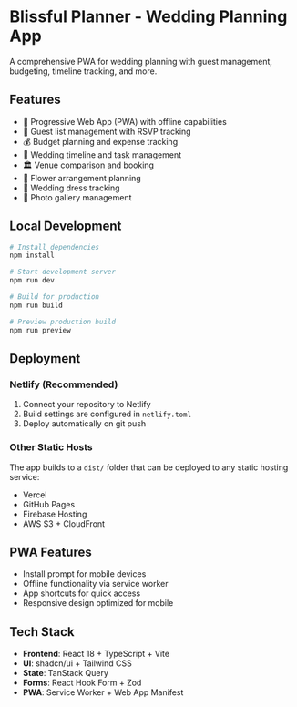 
# Blissful Planner - Wedding Planning App

A comprehensive PWA for wedding planning with guest management, budgeting, timeline tracking, and more.

## Features

- 📱 Progressive Web App (PWA) with offline capabilities
- 👥 Guest list management with RSVP tracking
- 💰 Budget planning and expense tracking
- 📅 Wedding timeline and task management
- 🏛️ Venue comparison and booking
- 🌸 Flower arrangement planning
- 👗 Wedding dress tracking
- 📸 Photo gallery management

## Local Development

```bash
# Install dependencies
npm install

# Start development server
npm run dev

# Build for production
npm run build

# Preview production build
npm run preview
```

## Deployment

### Netlify (Recommended)

1. Connect your repository to Netlify
2. Build settings are configured in `netlify.toml`
3. Deploy automatically on git push

### Other Static Hosts

The app builds to a `dist/` folder that can be deployed to any static hosting service:

- Vercel
- GitHub Pages
- Firebase Hosting
- AWS S3 + CloudFront

## PWA Features

- Install prompt for mobile devices
- Offline functionality via service worker
- App shortcuts for quick access
- Responsive design optimized for mobile

## Tech Stack

- **Frontend**: React 18 + TypeScript + Vite
- **UI**: shadcn/ui + Tailwind CSS
- **State**: TanStack Query
- **Forms**: React Hook Form + Zod
- **PWA**: Service Worker + Web App Manifest
